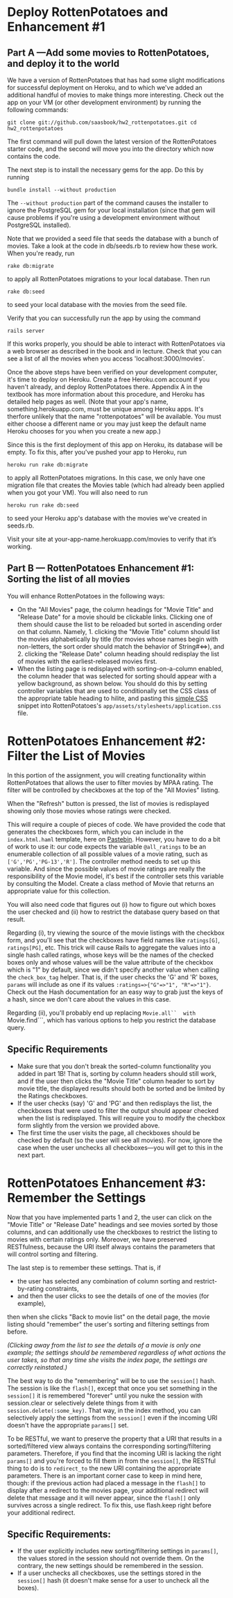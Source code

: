 Deploy RottenPotatoes and Enhancement #1
========================================

Part A —Add some movies to RottenPotatoes, and deploy it to the world
---------------------------------------------------------------------

We have a version of RottenPotatoes that has had some slight modifications for
successful deployment on Heroku, and to which we've added an additional handful
of movies to make things more interesting. Check out the app on your VM (or
other development environment) by running the following commands:

    git clone git://github.com/saasbook/hw2_rottenpotatoes.git cd
    hw2_rottenpotatoes

The first command will pull down the latest version of the RottenPotatoes
starter code, and the second will move you into the directory which now contains
the code.

The next step is to install the necessary gems for the app. Do this by running

    bundle install --without production

The ```--without production``` part of the command causes the installer to
ignore the PostgreSQL gem for your local installation (since that gem will cause
problems if you're using a development environment without PostgreSQL
installed).

Note that we provided a seed file that seeds the database with a bunch of
movies. Take a look at the code in db/seeds.rb to review how these work. When
you're ready, run

    rake db:migrate

to apply all RottenPotatoes migrations to your local database. Then run

    rake db:seed

to seed your local database with the movies from the seed file.

Verify that you can successfully run the app by using the command

    rails server

If this works properly, you should be able to interact with RottenPotatoes via a
web browser as described in the book and in lecture. Check that you can see a
list of all the movies when you access 'localhost:3000/movies'.

Once the above steps have been verified on your development computer, it's time
to deploy on Heroku. Create a free Heroku.com account if you haven't already,
and deploy RottenPotatoes there. Appendix A in the textbook has more information
about this procedure, and Heroku has detailed help pages as well. (Note that
your app's name, something.herokuapp.com, must be unique among Heroku apps.
It's therfore unlikely that the name "rottenpotatoes" will be available. You
must either choose a different name or you may just keep the default name Heroku
chooses for you when you create a new app.)

Since this is the first deployment of this app on Heroku, its database will be
empty. To fix this, after you've pushed your app to Heroku, run

    heroku run rake db:migrate

to apply all RottenPotatoes migrations. In this case, we only have one migration
file that creates the Movies table (which had already been applied when you got
your VM). You will also need to run

    heroku run rake db:seed

to seed your Heroku app's database with the movies we've created in seeds.rb.

Visit your site at your-app-name.herokuapp.com/movies to verify that it’s
working.


Part B — RottenPotatoes Enhancement #1: Sorting the list of all movies
----------------------------------------------------------------------

You will enhance RottenPotatoes in the following ways:

*   On the "All Movies" page, the column headings for "Movie Title" and "Release
    Date" for a movie should be clickable links. Clicking one of them should
    cause the list to be reloaded but sorted in ascending order on that column.
    Namely, 1.  clicking the "Movie Title" column should list the movies
    alphabetically by title (for movies whose names begin with non-letters, the
    sort order should match the behavior of String#<=>), and 2.  clicking the
    "Release Date" column heading should redisplay the list of movies with the
    earliest-released movies first.
*   When the listing page is redisplayed with sorting-on-a-column enabled, the
    column header that was selected for sorting should appear with a yellow
    background, as shown below. You should do this by setting controller
    variables that are used to conditionally set the CSS class of the
    appropriate table heading to hilite, and pasting this [simple
    CSS](http://pastebin.com/zRkyVWZM) snippet into RottenPotatoes's
    ```app/assets/stylesheets/application.css``` file.


RottenPotatoes Enhancement #2: Filter the List of Movies
========================================================

In this portion of the assignment, you will creating functionality within
RottenPotatoes that allows the user to filter movies by MPAA rating. The filter
will be controlled by checkboxes at the top of the "All Movies" listing.

When the "Refresh" button is pressed, the list of movies is redisplayed showing
only those movies whose ratings were checked.

This will require a couple of pieces of code. We have provided the code that
generates the checkboxes form, which you can include in the
```index.html.haml``` template, here on
[Pastebin](http://pastebin.com/vpPqkWMb). However, you have to do a bit of work
to use it: our code expects the variable ```@all_ratings``` to be an enumerable
collection of all possible values of a movie rating, such as
```['G','PG','PG-13','R']```. The controller method needs to set up this
variable. And since the possible values of movie ratings are really the
responsibility of the Movie model, it's best if the controller sets this
variable by consulting the Model. Create a class method of Movie that returns an
appropriate value for this collection.

You will also need code that figures out (i) how to figure out which boxes the
user checked and (ii) how to restrict the database query based on that result.

Regarding (i), try viewing the source of the movie listings with the checkbox
form, and you'll see that the checkboxes have field names like ```ratings[G]```,
```ratings[PG]```, etc. This trick will cause Rails to aggregate the values into
a single hash called ratings, whose keys will be the names of the checked boxes
only and whose values will be the value attribute of the checkbox which is "1"
by default, since we didn't specify another value when calling the
```check_box_tag``` helper. That is, if the user checks the 'G' and 'R' boxes,
```params``` will include as one if its values ```:ratings=>{"G"=>"1",
"R"=>"1"}```. Check out the Hash documentation for an easy way to grab just the
keys of a hash, since we don't care about the values in this case.

Regarding (ii), you'll probably end up replacing ```Movie.all``  with
```Movie.find```, which has various options to help you restrict the database
query.

Specific Requirements
---------------------

*   Make sure that you don't break the sorted-column functionality you added in
    part 1B! That is, sorting by column headers should still work, and if the
    user then clicks the "Movie Title" column header to sort by movie title, the
    displayed results should both be sorted and be limited by the Ratings
    checkboxes.
*   If the user checks (say) 'G' and 'PG' and then redisplays the list, the
    checkboxes that were used to filter the output should appear checked when
    the list is redisplayed. This will require you to modify the checkbox form
    slightly from the version we provided above.
*   The first time the user visits the page, all checkboxes should be
    checked by default (so the user will see all movies). For now, ignore the
    case when the user unchecks all checkboxes—you will get to this in the next
    part.


RottenPotatoes Enhancement #3: Remember the Settings
====================================================

Now that you have implemented parts 1 and 2, the user can click on the "Movie
Title" or "Release Date" headings and see movies sorted by those columns, and
can additionally use the checkboxes to restrict the listing to movies with
certain ratings only. Moreover, we have preserved RESTfulness, because the URI
itself always contains the parameters that will control sorting and filtering.

The last step is to remember these settings. That is, if

*   the user has selected any combination of column sorting and
    restrict-by-rating constraints,
*   and then the user clicks to see the details of
    one of the movies (for example), 

then when she clicks "Back to movie list" on the detail page, the movie listing
should "remember" the user's sorting and filtering settings from before.

*(Clicking away from the list to see the details of a movie is only one example;
the settings should be remembered regardless of what actions the user takes, so
that any time she visits the index page, the settings are correctly
reinstated.)*

The best way to do the "remembering" will be to use the ```session[]``` hash. The
session is like the ```flash[]```, except that once you set something in the
```session[]``` it is remembered "forever" until you nuke the session with
session.clear or selectively delete things from it with
```session.delete(:some_key)```. That way, in the index method, you can selectively
apply the settings from the ```session[]``` even if the incoming URI doesn't have the
appropriate ```params[]``` set.

To be RESTful, we want to preserve the property that a URI that results in a
sorted/filtered view always contains the corresponding sorting/filtering
parameters. Therefore, if you find that the incoming URI is lacking the right
```params[]``` and you're forced to fill them in from the ```session[]```, the RESTful
thing to do is to ```redirect_to``` the new URI containing the appropriate
parameters. There is an important corner case to keep in mind here, though: if
the previous action had placed a message in the ```flash[]``` to display after a
redirect to the movies page, your additional redirect will delete that message
and it will never appear, since the ```flash[]``` only survives across a single
redirect. To fix this, use flash.keep right before your additional redirect.

Specific Requirements:
---------------------

*   If the user explicitly includes new sorting/filtering settings in ```params[]```,
    the values stored in the session should not override them. On the contrary, the
    new settings should be remembered in the session. 
*   If a user unchecks all
    checkboxes, use the settings stored in the ```session[]``` hash (it doesn't make
    sense for a user to uncheck all the boxes). 

